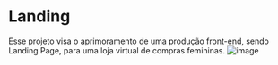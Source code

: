 # Landing

Esse projeto visa o aprimoramento de uma produção front-end, sendo Landing Page, para uma loja virtual de compras femininas.
![image](https://user-images.githubusercontent.com/97754536/169179001-54a90968-54b4-4937-9e4d-835546ad6898.png)

